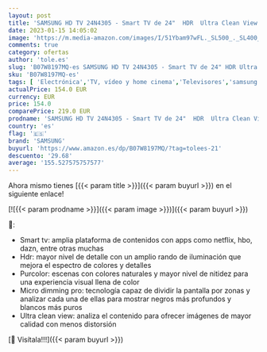 ```yaml
---
layout: post
title: 'SAMSUNG HD TV 24N4305 - Smart TV de 24"  HDR  Ultra Clean View  PurColor  Micro Dimming Pro y Color Negro.'
date: 2023-01-15 14:05:02
image: 'https://m.media-amazon.com/images/I/51Ybam97wFL._SL500_._SL400_.jpg'
comments: true
category: ofertas
author: 'tole.es'
slug: 'B07W8197MQ-es SAMSUNG HD TV 24N4305 - Smart TV de 24" HDR Ultra Clean...'
sku: 'B07W8197MQ-es'
tags: [ 'Electrónica','TV, vídeo y home cinema','Televisores','samsung','smart','tv','🇪🇸', ]
actualPrice: 154.0 EUR
currency: EUR
price: 154.0
comparePrice: 219.0 EUR
prodname: 'SAMSUNG HD TV 24N4305 - Smart TV de 24"  HDR  Ultra Clean View  PurColor  Micro Dimming Pro y Color Negro.'
country: 'es'
flag: '🇪🇸'
brand: 'SAMSUNG'
buyurl: 'https://www.amazon.es/dp/B07W8197MQ/?tag=tolees-21'
descuento: '29.68'
average: '155.527575757577'
---
```


Ahora mismo tienes [{{< param title >}}]({{< param buyurl >}}) en el siguiente enlace!

[![{{< param prodname >}}]({{< param image >}})]({{< param buyurl >}})

🔎:

- Smart tv: amplia plataforma de contenidos con apps como netflix, hbo, dazn, entre otras muchas
- Hdr: mayor nivel de detalle con un amplio rando de iluminación que mejora el espectro de colores y detalles
- Purcolor: escenas con colores naturales y mayor nivel de nitidez para una experiencia visual llena de color
- Micro dimming pro: tecnología capaz de dividir la pantalla por zonas y analizar cada una de ellas para mostrar negros más profundos y blancos más puros
- Ultra clean view: analiza el contenido para ofrecer imágenes de mayor calidad con menos distorsión

[🛒 Visítala!!!]({{< param buyurl >}})
